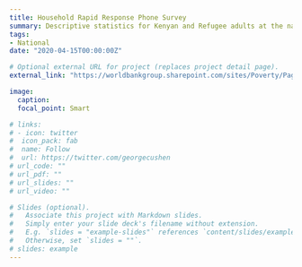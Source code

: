 ```yaml
---
title: Household Rapid Response Phone Survey
summary: Descriptive statistics for Kenyan and Refugee adults at the national level.
tags:
- National
date: "2020-04-15T00:00:00Z"

# Optional external URL for project (replaces project detail page).
external_link: "https://worldbankgroup.sharepoint.com/sites/Poverty/Pages/Monitoring-COVID19-Impact-on-Households-and-Firms-in-Kenya-05192020-154742.aspx"

image:
  caption: 
  focal_point: Smart

# links:
# - icon: twitter
#  icon_pack: fab
#  name: Follow
#  url: https://twitter.com/georgecushen
# url_code: ""
# url_pdf: ""
# url_slides: ""
# url_video: ""

# Slides (optional).
#   Associate this project with Markdown slides.
#   Simply enter your slide deck's filename without extension.
#   E.g. `slides = "example-slides"` references `content/slides/example-slides.md`.
#   Otherwise, set `slides = ""`.
# slides: example
---
```

